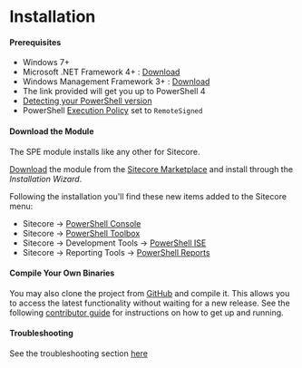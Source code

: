 # Installation

#### Prerequisites
* Windows 7+
* Microsoft .NET Framework 4+ : [Download][2]  
* Windows Management Framework 3+ : [Download][3]
 * The link provided will get you up to PowerShell 4
 * [Detecting your PowerShell version][7]
* PowerShell [Execution Policy][8] set to `RemoteSigned`


#### Download the Module
The SPE module installs like any other for Sitecore. 

[Download][1] the module from the [Sitecore Marketplace][4] and install through the _Installation Wizard_.

Following the installation you'll find these new items added to the Sitecore menu:
* Sitecore -> [PowerShell Console](console.md)
* Sitecore -> [PowerShell Toolbox](toolbox.md)
* Sitecore -> Development Tools -> [PowerShell ISE](scripting.md)
* Sitecore -> Reporting Tools -> [PowerShell Reports](reports.md)

#### Compile Your Own Binaries

You may also clone the project from [GitHub][5] and compile it. This allows you to access the latest functionality without waiting for a new release. See the following [contributor guide](contributor-guide.md) for instructions on how to get up and running.

#### Troubleshooting

See the troubleshooting section [here](troubleshooting.md)

[1]: https://marketplace.sitecore.net/Modules/Sitecore_PowerShell_console.aspx
[2]: http://www.microsoft.com/en-us/download/details.aspx?id=30653 "Link to version 4.5"
[3]: http://www.microsoft.com/en-us/download/details.aspx?id=40855 "Link to version 4"
[4]: https://marketplace.sitecore.net/
[5]: https://git.io/spe
[6]: #
[7]: http://stackoverflow.com/questions/1825585/determine-installed-powershell-version
[8]: https://technet.microsoft.com/en-us/library/ee176961.aspx
